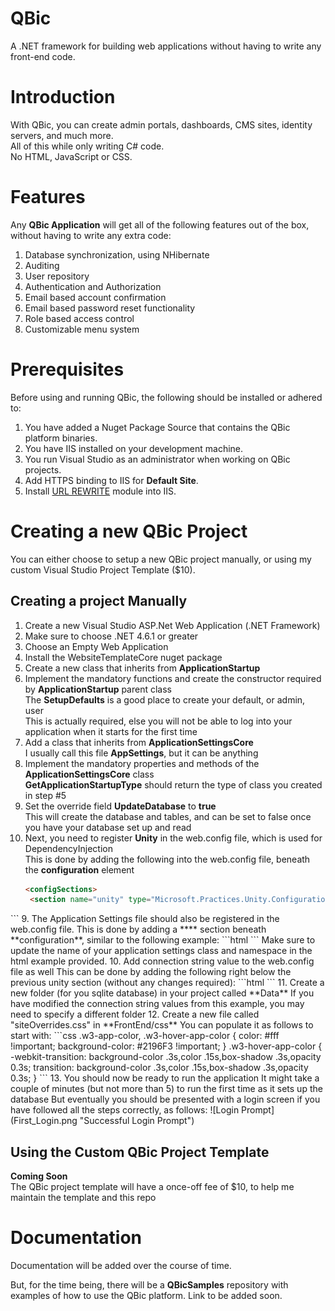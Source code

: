 # QBic
A .NET framework for building web applications without having to write any front-end code.

# Introduction
With QBic, you can create admin portals, dashboards, CMS sites, identity servers, and much more.  
All of this while only writing C# code.  
No HTML, JavaScript or CSS.  

# Features
Any **QBic Application** will get all of the following features out of the box, without having to write any extra code:
1. Database synchronization, using NHibernate
2. Auditing
3. User repository
4. Authentication and Authorization
5. Email based account confirmation
6. Email based password reset functionality
7. Role based access control
8. Customizable menu system

# Prerequisites
Before using and running QBic, the following should be installed or adhered to:
1. You have added a Nuget Package Source that contains the QBic platform binaries.  
2. You have IIS installed on your development machine.  
3. You run Visual Studio as an administrator when working on QBic projects.
4. Add HTTPS binding to IIS for **Default Site**.
5. Install [URL REWRITE](https://www.iis.net/downloads/microsoft/url-rewrite) module into IIS.  

# Creating a new QBic Project
You can either choose to setup a new QBic project manually, or using my custom Visual Studio Project Template ($10).

## Creating a project Manually
1. Create a new Visual Studio ASP.Net Web Application (.NET Framework)
2. Make sure to choose .NET 4.6.1 or greater
3. Choose an Empty Web Application
4. Install the WebsiteTemplateCore nuget package 
5. Create a new class that inherits from **ApplicationStartup**
6. Implement the mandatory functions and create the constructor required by **ApplicationStartup** parent class  
   The **SetupDefaults** is a good place to create your default, or admin, user  
   This is actually required, else you will not be able to log into your application when it starts for the first time
5. Add a class that inherits from **ApplicationSettingsCore**  
   I usually call this file **AppSettings**, but it can be anything
6. Implement the mandatory properties and methods of the **ApplicationSettingsCore** class  
   **GetApplicationStartupType** should return the type of class you created in step #5
7. Set the override field **UpdateDatabase** to **true**  
   This will create the database and tables, and can be set to false once you have your database set up and read
8. Next, you need to register **Unity** in the web.config file, which is used for DependencyInjection  
   This is done by adding the following into the web.config file, beneath the **configuration** element  
   ```html
   <configSections>
    <section name="unity" type="Microsoft.Practices.Unity.Configuration.UnityConfigurationSection, Unity.Configuration" />
  </configSections>
  ```  
9. The Application Settings file should also be registered in the web.config file.  
   This is done by adding a **<unity>** section beneath **configuration**, similar to the following example:  
   ```html
   <unity xmlns="http://schemas.microsoft.com/practices/2010/unity">
     <alias alias="ApplicationSettingsCore" type="WebsiteTemplate.Utilities.ApplicationSettingsCore,  WebsiteTemplate.Utilities" />
     <namespace name="WebsiteTemplate.Utilities" />
     <assembly name="WebsiteTemplate" />
     <container>
	   <!--Register your specific ApplicationSettingsCore file here-->
       <register type="ApplicationSettingsCore" mapTo="WebApplication1.Settings.AppSettings, WebApplication1" />
     </container>
   </unity>
   ```  
  Make sure to update the name of your application settings class and namespace in the html example provided.
10. Add connection string value to the web.config file as well  
   This can be done by adding the following right below the previous unity section (without any changes required):  
   ```html
   <connectionStrings>
     <add name="MainDataStore" connectionString="Data Source=##CurrentDirectory##\Data\appData.db;Version=3;Journal Mode=Off;Connection Timeout=12000" />
     <add name="AuditDataStore" connectionString="Data Source=##CurrentDirectory##\Data\auditData.db;Version=3;Journal Mode=Off;Connection Timeout=12000" />
   </connectionStrings>
   ```  
11. Create a new folder (for you sqlite database) in your project called **Data**  
    If you have modified the connection string values from this example, you may need to specify a different folder
12. Create a new file called "siteOverrides.css" in **FrontEnd/css**  
    You can populate it as follows to start with:  
	```css
	.w3-app-color, .w3-hover-app-color {
		color: #fff !important;
		background-color: #2196F3 !important;
	}
	.w3-hover-app-color {
		-webkit-transition: background-color .3s,color .15s,box-shadow .3s,opacity 0.3s;
		transition: background-color .3s,color .15s,box-shadow .3s,opacity 0.3s;
	}
	```  
13. You should now be ready to run the application  
    It might take a couple of minutes (but not more than 5) to run the first time as it sets up the database  
	But eventually you should be presented with a login screen if you have followed all the steps correctly, as follows:  
	![Login Prompt](First_Login.png "Successful Login Prompt")
	
## Using the Custom QBic Project Template
**Coming Soon**  
The QBic project template will have a once-off fee of $10, to help me maintain the template and this repo

# Documentation
Documentation will be added over the course of time.  

But, for the time being, there will be a **QBicSamples** repository with examples of how to use the QBic platform. Link to be added soon.